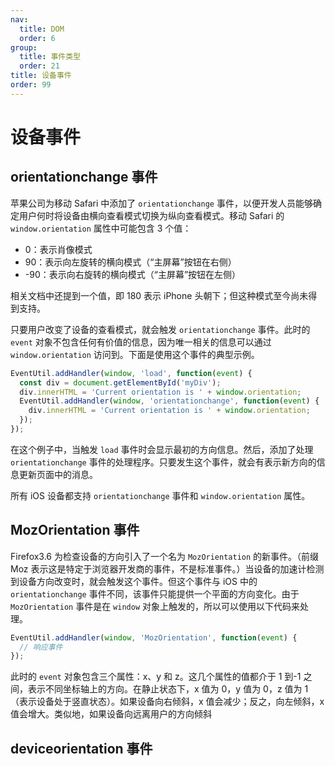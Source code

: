 ```yaml
---
nav:
  title: DOM
  order: 6
group:
  title: 事件类型
  order: 21
title: 设备事件
order: 99
---
```


# 设备事件

## orientationchange 事件

苹果公司为移动 Safari 中添加了 `orientationchange` 事件，以便开发人员能够确定用户何时将设备由横向查看模式切换为纵向查看模式。移动 Safari 的 `window.orientation` 属性中可能包含 3 个值：

- 0：表示肖像模式
- 90：表示向左旋转的横向模式（“主屏幕”按钮在右侧）
- -90：表示向右旋转的横向模式（“主屏幕”按钮在左侧）

相关文档中还提到一个值，即 180 表示 iPhone 头朝下；但这种模式至今尚未得到支持。

只要用户改变了设备的查看模式，就会触发 `orientationchange` 事件。此时的 `event` 对象不包含任何有价值的信息，因为唯一相关的信息可以通过 `window.orientation` 访问到。下面是使用这个事件的典型示例。

```js
EventUtil.addHandler(window, 'load', function(event) {
  const div = document.getElementById('myDiv');
  div.innerHTML = 'Current orientation is ' + window.orientation;
  EventUtil.addHandler(window, 'orientationchange', function(event) {
    div.innerHTML = 'Current orientation is ' + window.orientation;
  });
});
```

在这个例子中，当触发 `load` 事件时会显示最初的方向信息。然后，添加了处理 `orientationchange` 事件的处理程序。只要发生这个事件，就会有表示新方向的信息更新页面中的消息。

所有 iOS 设备都支持 `orientationchange` 事件和 `window.orientation` 属性。

## MozOrientation 事件

Firefox3.6 为检查设备的方向引入了一个名为 `MozOrientation` 的新事件。（前缀 Moz 表示这是特定于浏览器开发商的事件，不是标准事件。）当设备的加速计检测到设备方向改变时，就会触发这个事件。但这个事件与 iOS 中的 `orientationchange` 事件不同，该事件只能提供一个平面的方向变化。由于 `MozOrientation` 事件是在 `window` 对象上触发的，所以可以使用以下代码来处理。

```js
EventUtil.addHandler(window, 'MozOrientation', function(event) {
  // 响应事件
});
```

此时的 `event` 对象包含三个属性：x、y 和 z。这几个属性的值都介于 1 到-1 之间，表示不同坐标轴上的方向。在静止状态下，x 值为 0，y 值为 0，z 值为 1（表示设备处于竖直状态）。如果设备向右倾斜，x 值会减少；反之，向左倾斜，x 值会增大。类似地，如果设备向远离用户的方向倾斜

## deviceorientation 事件
